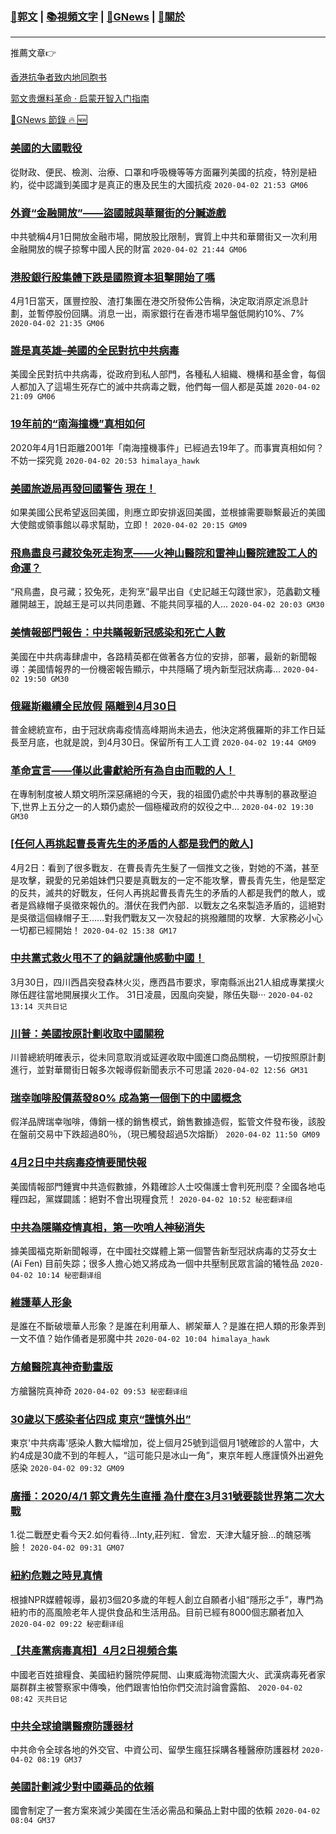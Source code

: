 ###  [:eagle:郭文](https://github.com/ourhimalayas/txt) | [:books:視頻文字](https://github.com/ourhimalayas/txt/blob/master/content/README.md) | [:newspaper:GNews](https://github.com/ourhimalayas/txt/blob/master/content/gnews/README.md) | [:pray:關於](https://github.com/ourhimalayas/home/tree/master/about)
---

推薦文章:point_right:

[香港抗争者致内地同胞书](https://github.com/ourhimalayas/news/blob/master/2019/08/a_letter_from_the_hong_kong_people.md)

[郭文贵爆料革命 · 启蒙开智入门指南](https://github.com/ourhimalayas/txt/issues/1)

[:newspaper:GNews 節錄 :fire: :new:](https://github.com/ourhimalayas/txt/blob/master/content/gnews/README.md) 



### [美國的大國戰役](/content/gnews/1/README.md)

從財政、便民、檢測、治療、口罩和呼吸機等等方面羅列美國的抗疫，特別是紐約，從中認識到美國才是真正的惠及民生的大國抗疫  `2020-04-02 21:53 GM06`

### [外資“金融開放”——盜國賊與華爾街的分贓遊戲](/content/gnews/2/README.md)

中共號稱4月1日開放金融市場，開放股比限制，實質上中共和華爾街又一次利用金融開放的幌子掠奪中國人民的財富  `2020-04-02 21:44 GM06`

### [港股銀行股集體下跌是國際資本狙擊開始了嗎](/content/gnews/3/README.md)

4月1日當天，匯豐控股、渣打集團在港交所發佈公告稱，決定取消原定派息計劃，並暫停股份回購。消息一出，兩家銀行在香港市場早盤低開約10%、7%  `2020-04-02 21:35 GM06`

### [誰是真英雄&#8211;美國的全民對抗中共病毒](/content/gnews/4/README.md)

美國全民對抗中共病毒，從政府到私人部門，各種私人組織、機構和基金會，每個人都加入了這場生死存亡的滅中共病毒之戰，他們每一個人都是英雄  `2020-04-02 21:09 GM06`

### [19年前的“南海撞機”真相如何](/content/gnews/5/README.md)

2020年4月1日距離2001年「南海撞機事件」已經過去19年了。而事實真相如何？ 不妨一探究竟  `2020-04-02 20:53 himalaya_hawk`

### [美國旅遊局再發回國警告 現在！](/content/gnews/6/README.md)

如果美國公民希望返回美國，則應立即安排返回美國，並根據需要聯繫最近的美國大使館或領事館以尋求幫助，立即！  `2020-04-02 20:15 GM09`

### [飛鳥盡良弓藏狡兔死走狗烹——火神山醫院和雷神山醫院建設工人的命運？](/content/gnews/7/README.md)

“飛鳥盡，良弓藏；狡兔死，走狗烹”最早出自《史記越王勾踐世家》，范蠡勸文種離開越王，說越王是可以共同患難、不能共同享福的人...  `2020-04-02 20:03 GM30`

### [美情報部門報告：中共瞞報新冠感染和死亡人數](/content/gnews/8/README.md)

美國在中共病毒肆虐中，各路精英都在做著各方位的安排，部署，最新的新聞報導：美國情報界的一份機密報告顯示，中共隱瞞了境內新型冠狀病毒...  `2020-04-02 19:50 GM30`

### [俄羅斯繼續全民放假 隔離到4月30日](/content/gnews/9/README.md)

普金總統宣布，由于冠狀病毒疫情高峰期尚未過去，他決定將俄羅斯的非工作日延長至月底，也就是說，到4月30日。保留所有工人工資  `2020-04-02 19:44 GM09`

### [革命宣言——僅以此書獻給所有為自由而戰的人！](/content/gnews/10/README.md)

在專制制度被人類文明所深惡痛絕的今天，我的祖國仍處於中共專制的暴政壓迫下,世界上五分之一的人類仍處於一個極權政府的奴役之中...  `2020-04-02 19:30 GM30`

### [[任何人再挑起曹長青先生的矛盾的人都是我們的敵人]](/content/gnews/11/README.md)

4月2日：看到了很多戰友．在曹長青先生髮了一個推文之後，對她的不滿，甚至是攻擊，親愛的兄弟姐妹們只要是真戰友的一定不能攻擊，曹長青先生，他是堅定的反共，滅共的好戰友，任何人再挑起曹長青先生的矛盾的人都是我們的敵人，或者是爲綠帽子吳徵來報仇的。潛伏在我們內部．以戰友之名來製造矛盾的，這絕對是吳徵這個綠帽子王……對我們戰友又一次發起的挑撥離間的攻擊．大家務必小心一切都已經開始！  `2020-04-02 15:38 GM17`

### [中共黨式救火甩不了的鍋就讓他感動中國！](/content/gnews/12/README.md)

3月30日，四川西昌突發森林火災，應西昌市要求，寧南縣派出21人組成專業撲火隊伍趕往當地開展撲火工作。 31日凌晨，因風向突變，隊伍失聯···  `2020-04-02 13:14 灭共日记`

### [川普：美國按原計劃收取中國關稅](/content/gnews/13/README.md)

川普總統明確表示，從未同意取消或延遲收取中國進口商品關稅，一切按照原計劃進行，並對華爾街日報多次報導假新聞表示不可思議  `2020-04-02 12:56 GM31`

### [瑞幸咖啡股價蒸發80% 成為第一個倒下的中國概念](/content/gnews/14/README.md)

假洋品牌瑞幸咖啡，傳銷一樣的銷售模式，銷售數據造假，監管文件發布後，該股在盤前交易中下跌超過80％，（現已觸發超過5次熔斷）  `2020-04-02 11:50 GM09`

### [4月2日中共病毒疫情要聞快報](/content/gnews/15/README.md)

美國情報部門錘實中共造假數據，外籍確診人士咬傷護士會判死刑麼？全國各地屯糧四起，黨媒闢謠：絕對不會出現糧食荒！  `2020-04-02 10:52 秘密翻译组`

### [中共為隱瞞疫情真相，第一吹哨人神秘消失](/content/gnews/16/README.md)

據美國福克斯新聞報導，在中國社交媒體上第一個警告新型冠狀病毒的艾芬女士(Ai Fen) 目前失踪；很多人擔心她又將成為一個中共壓制民眾言論的犧牲品  `2020-04-02 10:14 秘密翻译组`

### [維護華人形象](/content/gnews/17/README.md)

是誰在不斷破壞華人形象？是誰在利用華人、綁架華人？是誰在把人類的形象弄到一文不值？始作俑者是邪魔中共  `2020-04-02 10:04 himalaya_hawk`

### [方艙醫院真神奇動畫版](/content/gnews/18/README.md)

方艙醫院真神奇  `2020-04-02 09:53 秘密翻译组`

### [30歲以下感染者佔四成 東京“謹慎外出”](/content/gnews/19/README.md)

東京&#039;中共病毒&#039;感染人數大幅增加，從上個月25號到這個月1號確診的人當中，大約4成是30歲不到的年輕人，“這可能只是冰山一角”，東京年輕人應謹慎外出避免感染  `2020-04-02 09:32 GM09`

### [廣播：2020/4/1 郭文貴先生直播 為什麼在3月31號要談世界第二次大戰](/content/gnews/20/README.md)

1.從二戰歷史看今天2.如何看待…Inty,莊列紅．曾宏．天津大驢牙臉…的醜惡嘴臉！  `2020-04-02 09:31 GM07`

### [紐約危難之時見真情](/content/gnews/21/README.md)

根據NPR媒體報導，最初3個20多歲的年輕人創立自願者小組“隱形之手”，專門為紐約市的高風險老年人提供食品和生活用品。目前已經有8000個志願者加入  `2020-04-02 09:22 秘密翻译组`

### [【共產黨病毒真相】4月2日視頻合集](/content/gnews/22/README.md)

中國老百姓搶糧食、美國紐約醫院停屍間、山東威海物流園大火、武漢病毒死者家屬群群主被警察家中傳喚，他們跟害怕怕你們交流討論會露餡、  `2020-04-02 08:42 灭共日记`

### [中共全球搶購醫療防護器材](/content/gnews/23/README.md)

中共命令全球各地的外交官、中資公司、留學生瘋狂採購各種醫療防護器材  `2020-04-02 08:19 GM37`

### [美國計劃減少對中國藥品的依賴](/content/gnews/24/README.md)

國會制定了一套方案來減少美國在生活必需品和藥品上對中國的依賴  `2020-04-02 08:04 GM37`

